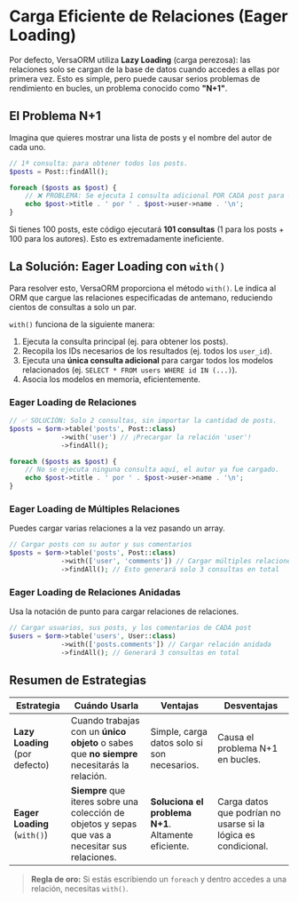 # Carga Eficiente de Relaciones (Eager Loading)

Por defecto, VersaORM utiliza **Lazy Loading** (carga perezosa): las relaciones solo se cargan de la base de datos cuando accedes a ellas por primera vez. Esto es simple, pero puede causar serios problemas de rendimiento en bucles, un problema conocido como **"N+1"**.

## El Problema N+1

Imagina que quieres mostrar una lista de posts y el nombre del autor de cada uno.

```php
// 1ª consulta: para obtener todos los posts.
$posts = Post::findAll();

foreach ($posts as $post) {
    // ❌ PROBLEMA: Se ejecuta 1 consulta adicional POR CADA post para obtener su autor.
    echo $post->title . ' por ' . $post->user->name . '\n';
}
```

Si tienes 100 posts, este código ejecutará **101 consultas** (1 para los posts + 100 para los autores). Esto es extremadamente ineficiente.

## La Solución: Eager Loading con `with()`

Para resolver esto, VersaORM proporciona el método `with()`. Le indica al ORM que cargue las relaciones especificadas de antemano, reduciendo cientos de consultas a solo un par.

`with()` funciona de la siguiente manera:
1.  Ejecuta la consulta principal (ej. para obtener los posts).
2.  Recopila los IDs necesarios de los resultados (ej. todos los `user_id`).
3.  Ejecuta una **única consulta adicional** para cargar todos los modelos relacionados (ej. `SELECT * FROM users WHERE id IN (...)`).
4.  Asocia los modelos en memoria, eficientemente.

### Eager Loading de Relaciones

```php
// ✅ SOLUCIÓN: Solo 2 consultas, sin importar la cantidad de posts.
$posts = $orm->table('posts', Post::class)
             ->with('user') // ¡Precargar la relación 'user'!
             ->findAll();

foreach ($posts as $post) {
    // No se ejecuta ninguna consulta aquí, el autor ya fue cargado.
    echo $post->title . ' por ' . $post->user->name . '\n';
}
```

### Eager Loading de Múltiples Relaciones

Puedes cargar varias relaciones a la vez pasando un array.

```php
// Cargar posts con su autor y sus comentarios
$posts = $orm->table('posts', Post::class)
             ->with(['user', 'comments']) // Cargar múltiples relaciones
             ->findAll(); // Esto generará solo 3 consultas en total
```

### Eager Loading de Relaciones Anidadas

Usa la notación de punto para cargar relaciones de relaciones.

```php
// Cargar usuarios, sus posts, y los comentarios de CADA post
$users = $orm->table('users', User::class)
             ->with(['posts.comments']) // Cargar relación anidada
             ->findAll(); // Generará 3 consultas en total
```

## Resumen de Estrategias

| Estrategia    | Cuándo Usarla                                                              | Ventajas                               | Desventajas                                     |
|---------------|----------------------------------------------------------------------------|----------------------------------------|-------------------------------------------------|
| **Lazy Loading** (por defecto) | Cuando trabajas con un **único objeto** o sabes que **no siempre** necesitarás la relación. | Simple, carga datos solo si son necesarios. | Causa el problema N+1 en bucles.                |
| **Eager Loading** (`with()`)   | **Siempre** que iteres sobre una colección de objetos y sepas que vas a necesitar sus relaciones. | **Soluciona el problema N+1**. Altamente eficiente. | Carga datos que podrían no usarse si la lógica es condicional. |

> **Regla de oro:** Si estás escribiendo un `foreach` y dentro accedes a una relación, necesitas `with()`.